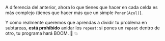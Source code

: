 A diferencia del anterior, ahora lo que tienes que hacer en cada celda es más complejo (tienes que hacer más que un simple `Poner(Azul)`).

Y como realmente queremos que aprendas a dividir tu problema en subtareas, **está prohibido** anidar los `repeat`: si pones un `repeat` dentro de otro, tu programa hará BOOM. :cop: :boom: